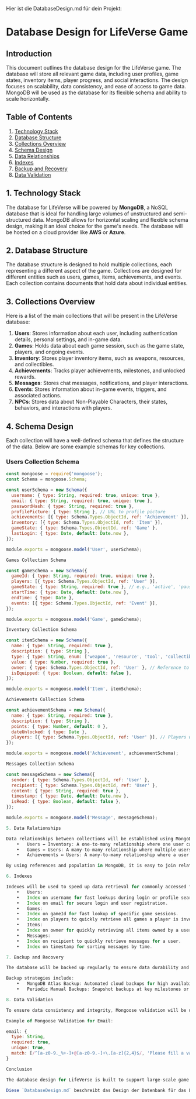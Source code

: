 Hier ist die DatabaseDesign.md für dein Projekt:

# Database Design for LifeVerse Game

## Introduction
This document outlines the database design for the LifeVerse game. The database will store all relevant game data, including user profiles, game states, inventory items, player progress, and social interactions. The design focuses on scalability, data consistency, and ease of access to game data. MongoDB will be used as the database for its flexible schema and ability to scale horizontally.

## Table of Contents
1. [Technology Stack](#technology-stack)
2. [Database Structure](#database-structure)
3. [Collections Overview](#collections-overview)
4. [Schema Design](#schema-design)
5. [Data Relationships](#data-relationships)
6. [Indexes](#indexes)
7. [Backup and Recovery](#backup-and-recovery)
8. [Data Validation](#data-validation)

## 1. Technology Stack
The database for LifeVerse will be powered by **MongoDB**, a NoSQL database that is ideal for handling large volumes of unstructured and semi-structured data. MongoDB allows for horizontal scaling and flexible schema design, making it an ideal choice for the game's needs. The database will be hosted on a cloud provider like **AWS** or **Azure**.

## 2. Database Structure
The database structure is designed to hold multiple collections, each representing a different aspect of the game. Collections are designed for different entities such as users, games, items, achievements, and events. Each collection contains documents that hold data about individual entities.

## 3. Collections Overview
Here is a list of the main collections that will be present in the LifeVerse database:

1. **Users**: Stores information about each user, including authentication details, personal settings, and in-game data.
2. **Games**: Holds data about each game session, such as the game state, players, and ongoing events.
3. **Inventory**: Stores player inventory items, such as weapons, resources, and collectibles.
4. **Achievements**: Tracks player achievements, milestones, and unlocked rewards.
5. **Messages**: Stores chat messages, notifications, and player interactions.
6. **Events**: Stores information about in-game events, triggers, and associated actions.
7. **NPCs**: Stores data about Non-Playable Characters, their states, behaviors, and interactions with players.

## 4. Schema Design
Each collection will have a well-defined schema that defines the structure of the data. Below are some example schemas for key collections.

### Users Collection Schema
```javascript
const mongoose = require('mongoose');
const Schema = mongoose.Schema;

const userSchema = new Schema({
  username: { type: String, required: true, unique: true },
  email: { type: String, required: true, unique: true },
  passwordHash: { type: String, required: true },
  profilePicture: { type: String }, // URL to profile picture
  achievements: [{ type: Schema.Types.ObjectId, ref: 'Achievement' }],
  inventory: [{ type: Schema.Types.ObjectId, ref: 'Item' }],
  gameState: { type: Schema.Types.ObjectId, ref: 'Game' },
  lastLogin: { type: Date, default: Date.now },
});

module.exports = mongoose.model('User', userSchema);

Games Collection Schema

const gameSchema = new Schema({
  gameId: { type: String, required: true, unique: true },
  players: [{ type: Schema.Types.ObjectId, ref: 'User' }],
  gameState: { type: String, required: true }, // e.g., 'active', 'paused', 'completed'
  startTime: { type: Date, default: Date.now },
  endTime: { type: Date },
  events: [{ type: Schema.Types.ObjectId, ref: 'Event' }],
});

module.exports = mongoose.model('Game', gameSchema);

Inventory Collection Schema

const itemSchema = new Schema({
  name: { type: String, required: true },
  description: { type: String },
  type: { type: String, enum: ['weapon', 'resource', 'tool', 'collectible'], required: true },
  value: { type: Number, required: true },
  owner: { type: Schema.Types.ObjectId, ref: 'User' }, // Reference to the user who owns the item
  isEquipped: { type: Boolean, default: false },
});

module.exports = mongoose.model('Item', itemSchema);

Achievements Collection Schema

const achievementSchema = new Schema({
  name: { type: String, required: true },
  description: { type: String },
  points: { type: Number, default: 0 },
  dateUnlocked: { type: Date },
  players: [{ type: Schema.Types.ObjectId, ref: 'User' }], // Players who have unlocked this achievement
});

module.exports = mongoose.model('Achievement', achievementSchema);

Messages Collection Schema

const messageSchema = new Schema({
  sender: { type: Schema.Types.ObjectId, ref: 'User' },
  recipient: { type: Schema.Types.ObjectId, ref: 'User' },
  content: { type: String, required: true },
  timestamp: { type: Date, default: Date.now },
  isRead: { type: Boolean, default: false },
});

module.exports = mongoose.model('Message', messageSchema);

5. Data Relationships

Data relationships between collections will be established using MongoDB ObjectId references. Here are some examples:
	•	Users ↔ Inventory: A one-to-many relationship where one user can own multiple inventory items.
	•	Games ↔ Users: A many-to-many relationship where multiple users can participate in a single game session.
	•	Achievements ↔ Users: A many-to-many relationship where a user can unlock multiple achievements.

By using references and population in MongoDB, it is easy to join related data across collections.

6. Indexes

Indexes will be used to speed up data retrieval for commonly accessed fields. The following indexes will be created:
	•	Users:
	•	Index on username for fast lookups during login or profile searches.
	•	Index on email for secure login and user registration.
	•	Games:
	•	Index on gameId for fast lookup of specific game sessions.
	•	Index on players to quickly retrieve all games a player is involved in.
	•	Items:
	•	Index on owner for quickly retrieving all items owned by a user.
	•	Messages:
	•	Index on recipient to quickly retrieve messages for a user.
	•	Index on timestamp for sorting messages by time.

7. Backup and Recovery

The database will be backed up regularly to ensure data durability and recovery in case of failures. Backups will be scheduled on a daily basis, with the ability to restore individual collections if needed.

Backup strategies include:
	•	MongoDB Atlas Backup: Automated cloud backups for high availability.
	•	Periodic Manual Backups: Snapshot backups at key milestones or after major updates.

8. Data Validation

To ensure data consistency and integrity, Mongoose validation will be used. Each field in the schema will have validation rules, including required fields, data types, and custom validation functions. For example, the email field will use a regular expression to validate the format of the email address.

Example of Mongoose Validation for Email:

email: {
  type: String,
  required: true,
  unique: true,
  match: [/^[a-z0-9._%+-]+@[a-z0-9.-]+\.[a-z]{2,4}$/, 'Please fill a valid email address'],
}

Conclusion

The database design for LifeVerse is built to support large-scale game data, user profiles, and multiplayer features. MongoDB’s flexible schema allows for rapid iteration and scaling, ensuring the database can handle the evolving needs of the game. Through well-structured schemas, data relationships, and indexing, the design ensures efficient and consistent access to critical game data.

Diese `DatabaseDesign.md` beschreibt das Design der Datenbank für das LifeVerse-Spiel, einschließlich der verwendeten Technologie, der Struktur der Sammlungen, der Schema-Designs, der Beziehungen zwischen den Daten und der Validierung. Sie bietet eine klare Übersicht, wie Daten gespeichert und abgerufen werden.